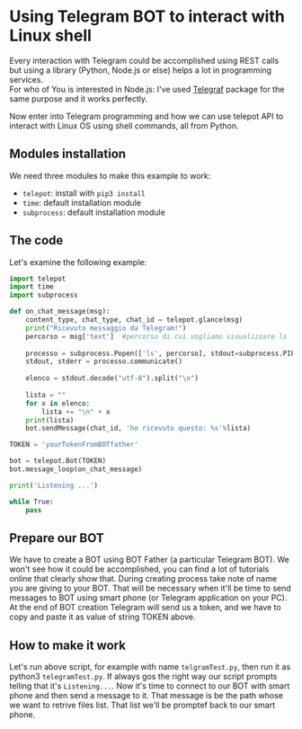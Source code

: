 # Using Telegram BOT to interact with Linux shell


Every interaction with Telegram could be accomplished using REST calls but using a library (Python, Node.js or else) helps a lot in programming services.
<br>
For who of  You is interested in Node.js: I've used [Telegraf](https://telegraf.js.org/) package for the same purpose  and it works perfectly.

Now enter into Telegram programming and how we can use telepot API to interact with Linux OS using shell commands, all from Python.

## Modules installation
We need three modules to make this example to work:
* `telepot`: install with `pip3 install`
* `time`: default installation module
* `subprocess`: default installation module

## The code
Let's examine the following example:
```python
import telepot
import time
import subprocess

def on_chat_message(msg):
    content_type, chat_type, chat_id = telepot.glance(msg)
    print("Ricevuto messaggio da Telegram!")
    percorso = msg['text']  #percorso di cui vogliamo visualizzare ls
    
    processo = subprocess.Popen(['ls', percorso], stdout=subprocess.PIPE, stderr=subprocess.PIPE)
    stdout, stderr = processo.communicate()
    
    elenco = stdout.decode("utf-8").split("\n")
    
    lista = ""
    for x in elenco:
        lista += "\n" + x
    print(lista)
    bot.sendMessage(chat_id, 'ho ricevuto questo: %s'%lista)      

TOKEN = 'yourTokenFromBOTfather'

bot = telepot.Bot(TOKEN)
bot.message_loop(on_chat_message)

print('Listening ...')

while True:
    pass


```

## Prepare our BOT
We have to create a BOT using BOT Father (a particular Telegram BOT).
We won't see how it could be accomplished, you can find a lot of tutorials online that clearly show that.
During creating process take note of name you are giving to your BOT. That will be necessary when it'll be time to send messages to BOT using smart phone (or Telegram application on your PC).
At the end of BOT creation Telegram will send us a token, and we have to copy and paste it as value of string TOKEN above.

## How to make it work
Let's run above script, for example with name ```telgramTest.py```, then run it as python3 ```telegramTest.py```.
If always gos the right way our script prompts telling that it's ```Listening...```. Now it's time to connect to our BOT with smart phone and then send a message to it. That message is be the path whose we want to retrive files list.
That list we'll be promptef back to our smart phone.
